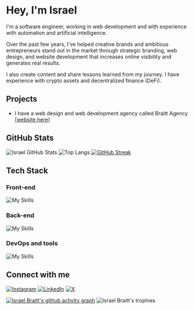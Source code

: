 # Hey, I'm Israel
I'm a software engineer, working in web development and with experience with automation and artificial intelligence.

Over the past few years, I've helped creative brands and ambitious entrepreneurs stand out in the market through strategic branding, web design, and website development that increases online visibility and generates real results.

I also create content and share lessons learned from my journey. I  have experience with crypto assets and decentralized finance (DeFi).

## Projects
- I have a web design and web development agency called Braitt Agency [[website here](https://www.braittagency.com)]

## GitHub Stats
![Israel GitHub Stats](https://github-readme-stats.vercel.app/api?username=israelbraitt&show_icons=true&title_color=fff&icon_color=20c20e&text_color=9e9e9e&bg_color=0d1117)
![Top Langs](https://github-readme-stats.vercel.app/api/top-langs/?username=israelbraitt&show_icons=true&layout=compact&langs_count=8&title_color=fff&text_color=9e9e9e&bg_color=0d1117)
[![GitHub Streak](https://streak-stats.demolab.com?user=israelbraitt&theme=dark&mode=weekly)](https://git.io/streak-stats)

## Tech Stack
### Front-end
![My Skills](https://skillicons.dev/icons?i=html,css,js,typescript,react)

### Back-end
![My Skills](https://skillicons.dev/icons?i=python,java,mysql,nodejs)

### DevOps and tools
![My Skills](https://skillicons.dev/icons?i=git,figma,godot)

## Connect with me
[![Instagram](https://img.shields.io/badge/Instagram-E4405F?style=for-the-badge&logo=instagram&logoColor=white)](https://instagram.com/israelbraitt)
[![LinkedIn](https://img.shields.io/badge/LinkedIn-0077B5?style=for-the-badge&logo=linkedin&logoColor=white)](https://linkedin.com/in/israelbraitt)
[![X](https://img.shields.io/badge/X%20(Twitter)-000000?style=for-the-badge&logo=x&logoColor=white)](https://x.com/israelbraitt)


[![Israel Braitt's github activity graph](https://github-readme-activity-graph.vercel.app/graph?username=israelbraitt&bg_color=0d1117&color=ffffff&line=20c20e&point=20c20e&area=true&area_color=d1056c&hide_border=true)](https://github.com/ashutosh00710/github-readme-activity-graph)
![Israel Braitt's trophies](https://github-profile-trophy.vercel.app/?username=israelbraitt&theme=darkhub&no-frame=true&rank=SECRET,SSS,SS,S,AAA,AA,A)

